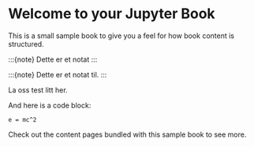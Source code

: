 # Welcome to your Jupyter Book

This is a small sample book to give you a feel for how book content is
structured.

:::{note}
Dette er et notat
:::

:::{note}
Dette er et notat til.
:::

La oss test litt her. 



And here is a code block:

```
e = mc^2
```

Check out the content pages bundled with this sample book to see more.
